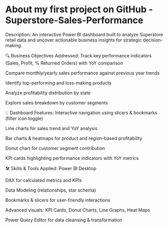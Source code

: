 # About my first project on GitHub -Superstore-Sales-Performance
Description:
An interactive Power BI dashboard built to analyze Superstore retail data and uncover actionable business insights for strategic decision-making.

🔍 Business Objectives Addressed:
Track key performance indicators (Sales, Profit, % Returned Orders) with YoY comparison

Compare monthly/yearly sales performance against previous year trends

Identify top-performing and loss-making products

Analyze profitability distribution by state

Explore sales breakdown by customer segments

💡 Dashboard Features:
Interactive navigation using slicers & bookmarks (filter icon toggle)

Line charts for sales trend and YoY analysis

Bar charts & heatmaps for product and region-based profitability

Donut chart for customer segment contribution

KPI cards highlighting performance indicators with YoY metrics

🛠️ Skills & Tools Applied:
Power BI Desktop

DAX for calculated metrics and KPIs

Data Modeling (relationships, star schema)

Bookmarks & slicers for user-friendly interactions

Advanced visuals: KPI Cards, Donut Charts, Line Graphs, Heat Maps

Power Query Editor for data cleansing & transformation
